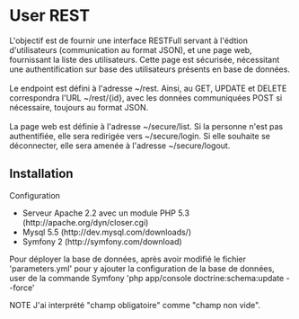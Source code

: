 User REST
=========

L'objectif est de fournir une interface RESTFull servant à l'édtion d'utilisateurs (communication au format JSON), et une page web, fournissant la liste des utilisateurs. Cette page est sécurisée, nécessitant une authentification sur base des utilisateurs présents en base de données.
<br/><br/>
Le endpoint est défini à l'adresse ~/rest. Ainsi, au GET, UPDATE et DELETE correspondra l'URL ~/rest/{id}, avec les données communiquées POST si nécessaire, toujours au format JSON.
<br/><br/>
La page web est définie à l'adresse ~/secure/list. Si la personne n'est pas authentifiée, elle sera redirigée vers ~/secure/login. Si elle souhaite se déconnecter, elle sera amenée à l'adresse ~/secure/logout.


Installation
------------

Configuration<br/>
<ul>
    <li> Serveur Apache 2.2 avec un module PHP 5.3 (http://apache.org/dyn/closer.cgi)
    <li> Mysql 5.5 (http://dev.mysql.com/downloads/)
    <li> Symfony 2 (http://symfony.com/download)
</ul>

Pour déployer la base de données, après avoir modifié le fichier 'parameters.yml' pour y ajouter la configuration de la base de données, user de la commande Symfony 'php app/console doctrine:schema:update --force'

NOTE
    J'ai interprété "champ obligatoire" comme "champ non vide".
